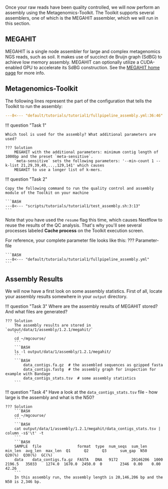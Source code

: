 Once your raw reads have been quality controlled, we will now perform an assembly using the Metagenomics-Toolkit.
The Toolkit supports several assemblers, one of which is the MEGAHIT assembler, which we will run in this section.

## MEGAHIT 

MEGAHIT is a single node assembler for large and complex metagenomics
NGS reads, such as soil. It makes use of succinct de Bruijn graph
(SdBG) to achieve low memory assembly. MEGAHIT can optionally utilize
a CUDA-enabled GPU to accelerate its SdBG construction. See the
[MEGAHIT home page](https://github.com/voutcn/megahit/) for more
info.


## Metagenomics-Toolkit  

The following lines represent the part of the configuration that tells the Toolkit to run the assembly:

```YAML linenums="1" title="Assembly Configuration File Snippet 1"
---8<--- "default/tutorials/tutorial1/fullpipeline_assembly.yml:36:46"
```
!!! question "Task 1"

    Which tool is used for the assembly? What additional parameters are used?

    ??? Solution 
        MEGAHIT with the additional parameters: minimum contig length of 1000bp and the preset `meta-sensitive`.
        `meta-sensitive` sets the following parameters: '--min-count 1 --k-list 21,29,39,49,...,129,141' which causes 
        MEGAHIT to use a longer list of k-mers.
    

!!! question "Task 2"

    Copy the following command to run the quality control and assembly module of the Toolkit on your machine
    
    ```BASH
    ---8<--- "scripts/tutorials/tutorial1/test_assembly.sh:3:13"
    ```

Note that you have used the `resume` flag this time, which causes Nextflow to reuse the results of the QC analysis. 
That's why you'll see several processes labeled **Cache process** on the Toolkit execution screen.

For reference, your complete parameter file looks like this:
??? Parameter-file

    ```BASH
    ---8<--- "default/tutorials/tutorial1/fullpipeline_assembly.yml"
    ```    

## Assembly Results

We will now have a first look on some assembly statistics. First of all, locate your assembly results somewhere in your `output` directory.

!!! question "Task 3"
    Where are the assembly results of MEGAHIT stored? And what files are generated?
    
    ??? Solution 
        The assembly results are stored in `output/data/1/assembly/1.2.1/megahit/`
        ```
        cd ~/mgcourse/
        ```
        ```BASH
        ls -l output/data/1/assembly/1.2.1/megahit/
        ```
        ```BASH
            data_contigs.fa.gz  # the assembled sequences as gzipped fasta
            data_contigs.fastg  # the assembly graph for inspection for example with Bandage
            data_contigs_stats.tsv  # some assembly statistics
        ```
!!! question "Task 4"
    Have a look at the `data_contigs_stats.tsv` file - how large is the assembly and what is the N50?
    
    ??? Solution
        ```BASH
        cd ~/mgcourse/
        ```
        ```BASH
        cat output/data/1/assembly/1.2.1/megahit/data_contigs_stats.tsv | column -s$'\t' -t
        ```
        ```BASH
        SAMPLE  file                format  type  num_seqs  sum_len   min_len  avg_len  max_len  Q1      Q2      Q3      sum_gap  N50   Q20(%)  Q30(%)  GC(%)
        data    data_contigs.fa.gz  FASTA   DNA   9172      20146206  1000     2196.5   35033    1274.0  1670.0  2450.0  0        2346  0.00    0.00    42.26
        ```
        In this assembly run, the assembly length is 20,146,206 bp and the N50 is 2,346 bp. 
 
        
   
    
